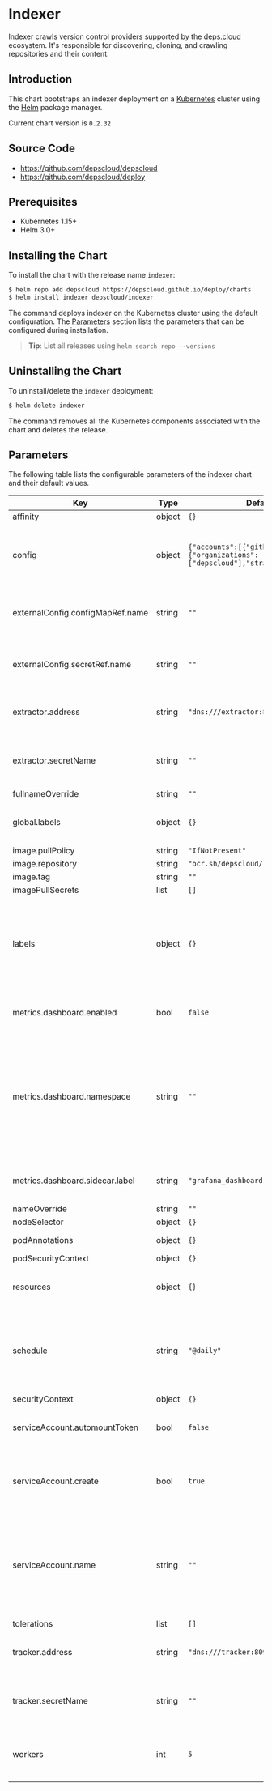 # Indexer

Indexer crawls version control providers supported by the [deps.cloud](https://deps.cloud) ecosystem.
It's responsible for discovering, cloning, and crawling repositories and their content.

## Introduction

This chart bootstraps an indexer deployment on a [Kubernetes] cluster using the [Helm] package manager.

[kubernetes]: https://kubernetes.io
[helm]: https://helm.sh

Current chart version is `0.2.32`

## Source Code

- <https://github.com/depscloud/depscloud>
- <https://github.com/depscloud/deploy>

## Prerequisites

- Kubernetes 1.15+
- Helm 3.0+

## Installing the Chart

To install the chart with the release name `indexer`:

```bash
$ helm repo add depscloud https://depscloud.github.io/deploy/charts
$ helm install indexer depscloud/indexer
```

The command deploys indexer on the Kubernetes cluster using the default configuration.
The [Parameters](#parameters) section lists the parameters that can be configured during installation.

> **Tip**: List all releases using `helm search repo --versions`

## Uninstalling the Chart

To uninstall/delete the `indexer` deployment:

```bash
$ helm delete indexer
```

The command removes all the Kubernetes components associated with the chart and deletes the release.

## Parameters

The following table lists the configurable parameters of the indexer chart and their default values.

| Key                              | Type   | Default                                                                       | Description                                                                                                                                                 |
| -------------------------------- | ------ | ----------------------------------------------------------------------------- | ----------------------------------------------------------------------------------------------------------------------------------------------------------- |
| affinity                         | object | `{}`                                                                          |                                                                                                                                                             |
| config                           | object | `{"accounts":[{"github":{"organizations":["depscloud"],"strategy":"HTTP"}}]}` | Configure the accounts to index. See [the documentation](https://deps.cloud/docs/deploy/config/indexing/) for more information.                             |
| externalConfig.configMapRef.name | string | `""`                                                                          | The name of the config map containing the `config.yaml` file.                                                                                               |
| externalConfig.secretRef.name    | string | `""`                                                                          | The name of the secret containing the `config.yaml` file.                                                                                                   |
| extractor.address                | string | `"dns:///extractor:8090"`                                                     | Configures the connection string for the extractor.                                                                                                         |
| extractor.secretName             | string | `""`                                                                          | Configures mTLS for the extractor. The secret needs 3 keys: `tls.crt`,                                                                                      |
| fullnameOverride                 | string | `""`                                                                          |                                                                                                                                                             |
| global.labels                    | object | `{}`                                                                          | Common labels added to all resources.                                                                                                                       |
| image.pullPolicy                 | string | `"IfNotPresent"`                                                              |                                                                                                                                                             |
| image.repository                 | string | `"ocr.sh/depscloud/indexer"`                                                  |                                                                                                                                                             |
| image.tag                        | string | `""`                                                                          |                                                                                                                                                             |
| imagePullSecrets                 | list   | `[]`                                                                          |                                                                                                                                                             |
| labels                           | object | `{}`                                                                          | Labels added to all resources. These are joined with the global configuration for the deployment.                                                           |
| metrics.dashboard.enabled        | bool   | `false`                                                                       | Enables the creation of the dashboard config map.                                                                                                           |
| metrics.dashboard.namespace      | string | `""`                                                                          | Specify what namespace the config map should be deployed to. This may differ from your application configuration. Defaults to the namespace of the release. |
| metrics.dashboard.sidecar.label  | string | `"grafana_dashboard"`                                                         | The label used by the sidecar to select the dashboard.                                                                                                      |
| nameOverride                     | string | `""`                                                                          |                                                                                                                                                             |
| nodeSelector                     | object | `{}`                                                                          |                                                                                                                                                             |
| podAnnotations                   | object | `{}`                                                                          | Annotations for the pod.                                                                                                                                    |
| podSecurityContext               | object | `{}`                                                                          |                                                                                                                                                             |
| resources                        | object | `{}`                                                                          | Configure the resources allocated to the process.                                                                                                           |
| schedule                         | string | `"@daily"`                                                                    | The schedule to run on. If not set, then the indexer will run as a job instead of on a recurring schedule.                                                  |
| securityContext                  | object | `{}`                                                                          |                                                                                                                                                             |
| serviceAccount.automountToken    | bool   | `false`                                                                       | Determine pods should automount the token.                                                                                                                  |
| serviceAccount.create            | bool   | `true`                                                                        | Specifies whether a service account should be created.                                                                                                      |
| serviceAccount.name              | string | `""`                                                                          | The name of the service account to use. If not set and create is true, a name is generated using the fullname template                                      |
| tolerations                      | list   | `[]`                                                                          |                                                                                                                                                             |
| tracker.address                  | string | `"dns:///tracker:8090"`                                                       | Configures the connection string for the tracker.                                                                                                           |
| tracker.secretName               | string | `""`                                                                          | Configures mTLS for the tracker. The secret needs 3 keys: `tls.crt`,                                                                                        |
| workers                          | int    | `5`                                                                           | The number of worker threads to index repositories.                                                                                                         |
